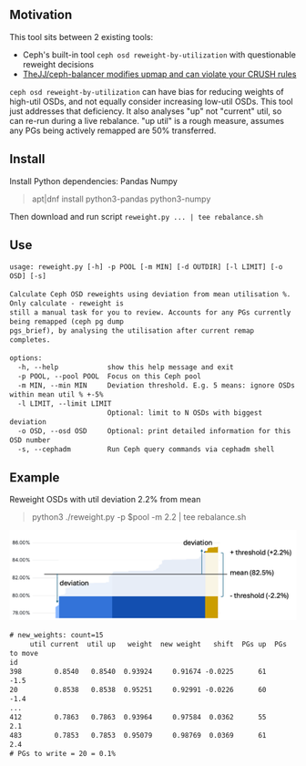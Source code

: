 ## Motivation

This tool sits between 2 existing tools:
- Ceph's built-in tool `ceph osd reweight-by-utilization` with questionable reweight decisions
- [TheJJ/ceph-balancer modifies upmap and can violate your CRUSH rules](https://github.com/TheJJ/ceph-balancer/issues/41)

`ceph osd reweight-by-utilization` can have bias for reducing weights of high-util OSDs, and not equally consider increasing low-util OSDs. 
This tool just addresses that deficiency.
It also analyses "up" not "current" util, so can re-run during a live rebalance. 
"up util" is a rough measure, assumes any PGs being actively remapped are 50% transferred.

## Install

Install Python dependencies: Pandas Numpy
> apt|dnf install python3-pandas python3-numpy

Then download and run script `reweight.py ... | tee rebalance.sh`

## Use

```
usage: reweight.py [-h] -p POOL [-m MIN] [-d OUTDIR] [-l LIMIT] [-o OSD] [-s]

Calculate Ceph OSD reweights using deviation from mean utilisation %. Only calculate - reweight is
still a manual task for you to review. Accounts for any PGs currently being remapped (ceph pg dump
pgs_brief), by analysing the utilisation after current remap completes.

options:
  -h, --help            show this help message and exit
  -p POOL, --pool POOL  Focus on this Ceph pool
  -m MIN, --min MIN     Deviation threshold. E.g. 5 means: ignore OSDs within mean util % +-5%
  -l LIMIT, --limit LIMIT
                        Optional: limit to N OSDs with biggest deviation
  -o OSD, --osd OSD     Optional: print detailed information for this OSD number
  -s, --cephadm         Run Ceph query commands via cephadm shell
```

## Example

Reweight OSDs with util deviation 2.2% from mean

> python3 ./reweight.py -p $pool -m 2.2 | tee rebalance.sh

![](./Images/osds-util-annot.png)

```
# new_weights: count=15
     util current  util up   weight  new weight   shift  PGs up  PGs to move
id                                                                          
398        0.8540   0.8540  0.93924     0.91674 -0.0225      61         -1.5
20         0.8538   0.8538  0.95251     0.92991 -0.0226      60         -1.4
...
412        0.7863   0.7863  0.93964     0.97584  0.0362      55          2.1
483        0.7853   0.7853  0.95079     0.98769  0.0369      61          2.4
# PGs to write = 20 = 0.1%
```
